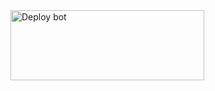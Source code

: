 <a href="https://raganork.ml/heroku-deploy" target="_blank" rel="noopener noreferrer">
  <img align="center" src="https://i.imgur.com/6rs61MY.png" alt="Deploy bot" height="112" width="310" />
</a>